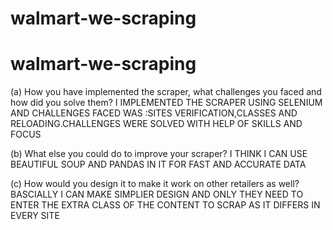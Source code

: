 # walmart-we-scraping
# walmart-we-scraping
(a) How you have implemented the scraper, what challenges you faced and how did you solve them?
I IMPLEMENTED THE SCRAPER USING SELENIUM AND CHALLENGES FACED WAS :SITES VERIFICATION,CLASSES AND RELOADING.CHALLENGES WERE SOLVED WITH HELP OF SKILLS AND FOCUS

(b) What else you could do to improve your scraper?
I THINK I CAN USE BEAUTIFUL SOUP AND PANDAS IN IT FOR FAST AND ACCURATE DATA

(c) How would you design it to make it work on other retailers as well?
BASCIALLY I CAN MAKE SIMPLIER DESIGN AND ONLY THEY NEED TO ENTER THE EXTRA CLASS OF THE CONTENT TO SCRAP AS IT DIFFERS IN EVERY SITE
